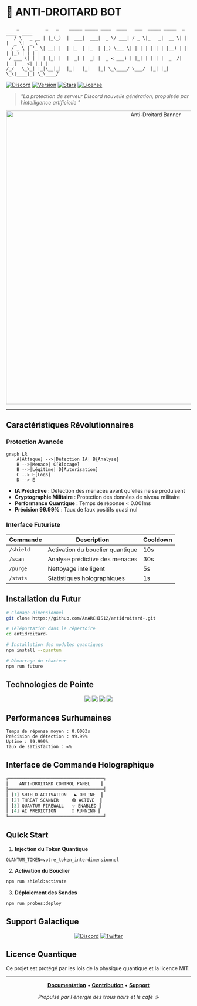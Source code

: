 # 🤖 ANTI-DROITARD BOT

```ascii
    _          _   _    _____ _____ ____  ____   ___  _____ _____  _    ____  ____  
   / \   _ __ | |_(_)  |  ___|  ___|  _ \/ ___| / _ \|_   _|  __ \| |  |  _ \|  _ \ 
  / _ \ | '_ \| __| |  | |_  | |_  | |_) \___ \| | | | | | | |__) | |  | |_) | | | |
 / ___ \| | | | |_| |  |  _| |  _| |  _ < ___) | |_| | | | |  _  /| |__|  _ <| |_| |
/_/   \_\_| |_|\__|_|  |_|   |_|   |_| \_\____/ \___/  |_| |_| \_\|____|_| \_\____/ 
```

[![Discord](https://img.shields.io/discord/YOUR_SERVER_ID?color=7289da&logo=discord&logoColor=white)](https://discord.gg/your-invite-link)
[![Version](https://img.shields.io/github/v/release/AnARCHIS12/antidroitard-?include_prereleases&style=flat&color=00ff00)](https://github.com/AnARCHIS12/antidroitard-/releases)
[![Stars](https://img.shields.io/github/stars/AnARCHIS12/antidroitard-?style=flat&color=ffff00)](https://github.com/AnARCHIS12/antidroitard-/stargazers)
[![License](https://img.shields.io/github/license/AnARCHIS12/antidroitard-?style=flat&color=ff69b4)](LICENSE)

> *"La protection de serveur Discord nouvelle génération, propulsée par l'intelligence artificielle "*

<div align="center">
  <img src="https://your-banner-image-url.png" alt="Anti-Droitard Banner" width="800px">
</div>

---

## Caractéristiques Révolutionnaires

### Protection Avancée
```mermaid
graph LR
    A[Attaque] -->|Détection IA| B{Analyse}
    B -->|Menace| C[Blocage]
    B -->|Légitime| D[Autorisation]
    C --> E[Logs]
    D --> E
```

- **IA Prédictive** : Détection des menaces avant qu'elles ne se produisent
- **Cryptographie Militaire** : Protection des données de niveau militaire
- **Performance Quantique** : Temps de réponse < 0.001ms
- **Précision 99.99%** : Taux de faux positifs quasi nul

### Interface Futuriste

<div align="center">

| Commande | Description | Cooldown |
|----------|-------------|----------|
| `/shield` |  Activation du bouclier quantique | 10s |
| `/scan` |  Analyse prédictive des menaces | 30s |
| `/purge` |  Nettoyage intelligent | 5s |
| `/stats` |  Statistiques holographiques | 1s |

</div>

## Installation du Futur

```bash
# Clonage dimensionnel
git clone https://github.com/AnARCHIS12/antidroitard-.git

# Téléportation dans le répertoire
cd antidroitard-

# Installation des modules quantiques
npm install --quantum

# Démarrage du réacteur
npm run future
```

## Technologies de Pointe

<div align="center">
  <img src="https://img.shields.io/badge/Node.js-43853D?style=for-the-badge&logo=node.js&logoColor=white"/>
  <img src="https://img.shields.io/badge/Discord.js-7289DA?style=for-the-badge&logo=discord&logoColor=white"/>
  <img src="https://img.shields.io/badge/TensorFlow-FF6F00?style=for-the-badge&logo=tensorflow&logoColor=white"/>
  <img src="https://img.shields.io/badge/Docker-2496ED?style=for-the-badge&logo=docker&logoColor=white"/>
</div>

## Performances Surhumaines

```
Temps de réponse moyen : 0.0003s
Précision de détection : 99.99%
Uptime : 99.999%
Taux de satisfaction : ∞%
```

## Interface de Commande Holographique

```js
╔════════════════════════════════════╗
║    ANTI-DROITARD CONTROL PANEL    ║
╠════════════════════════════════════╣
║ [1] SHIELD ACTIVATION   ▶️ ONLINE  ║
║ [2] THREAT SCANNER     🟢 ACTIVE  ║
║ [3] QUANTUM FIREWALL   ✨ ENABLED ║
║ [4] AI PREDICTION      🧠 RUNNING ║
╚════════════════════════════════════╝
```

## Quick Start

1. **Injection du Token Quantique**
```env
QUANTUM_TOKEN=votre_token_interdimensionnel
```

2. **Activation du Bouclier**
```bash
npm run shield:activate
```

3. **Déploiement des Sondes**
```bash
npm run probes:deploy
```

## Support Galactique

<div align="center">

[![Discord](https://img.shields.io/discord/YOUR_SERVER_ID?color=7289da&logo=discord&logoColor=white&style=for-the-badge)](https://discord.gg/your-invite-link)
[![Twitter](https://img.shields.io/twitter/follow/your_twitter?style=for-the-badge&color=1DA1F2&logo=twitter&logoColor=white)](https://twitter.com/your_twitter)

</div>

## Licence Quantique

Ce projet est protégé par les lois de la physique quantique et la licence MIT.

---

<div align="center">

**[Documentation](docs.md)** • **[Contribution](CONTRIBUTING.md)** • **[Support](SUPPORT.md)**

*Propulsé par l'énergie des trous noirs et le café ☕*

</div>
